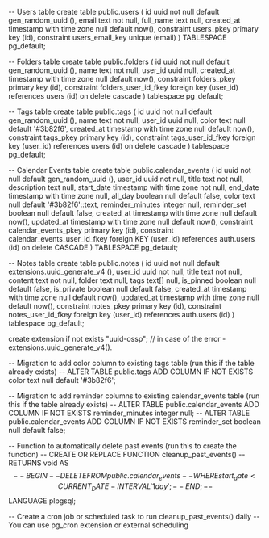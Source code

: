 -- Users table
create table public.users (
  id uuid not null default gen_random_uuid (),
  email text not null,
  full_name text null,
  created_at timestamp with time zone null default now(),
  constraint users_pkey primary key (id),
  constraint users_email_key unique (email)
) TABLESPACE pg_default;

-- Folders table
create table public.folders (
  id uuid not null default gen_random_uuid (),
  name text not null,
  user_id uuid null,
  created_at timestamp with time zone null default now(),
  constraint folders_pkey primary key (id),
  constraint folders_user_id_fkey foreign key (user_id) references users (id) on delete cascade
) tablespace pg_default;

-- Tags table
create table public.tags (
  id uuid not null default gen_random_uuid (),
  name text not null,
  user_id uuid null,
  color text null default '#3b82f6',
  created_at timestamp with time zone null default now(),
  constraint tags_pkey primary key (id),
  constraint tags_user_id_fkey foreign key (user_id) references users (id) on delete cascade
) tablespace pg_default;

-- Calendar Events table
create table public.calendar_events (
  id uuid not null default gen_random_uuid (),
  user_id uuid not null,
  title text not null,
  description text null,
  start_date timestamp with time zone not null,
  end_date timestamp with time zone null,
  all_day boolean null default false,
  color text null default '#3b82f6'::text,
  reminder_minutes integer null,
  reminder_set boolean null default false,
  created_at timestamp with time zone null default now(),
  updated_at timestamp with time zone null default now(),
  constraint calendar_events_pkey primary key (id),
  constraint calendar_events_user_id_fkey foreign KEY (user_id) references auth.users (id) on delete CASCADE
) TABLESPACE pg_default;

-- Notes table
create table public.notes (
  id uuid not null default extensions.uuid_generate_v4 (),
  user_id uuid not null,
  title text not null,
  content text not null,
  folder text null,
  tags text[] null,
  is_pinned boolean null default false,
  is_private boolean null default false,
  created_at timestamp with time zone null default now(),
  updated_at timestamp with time zone null default now(),
  constraint notes_pkey primary key (id),
  constraint notes_user_id_fkey foreign key (user_id) references auth.users (id)
) tablespace pg_default;


create extension if not exists "uuid-ossp"; // in case of the error  - extensions.uuid_generate_v4().

-- Migration to add color column to existing tags table (run this if the table already exists)
-- ALTER TABLE public.tags ADD COLUMN IF NOT EXISTS color text null default '#3b82f6';

-- Migration to add reminder columns to existing calendar_events table (run this if the table already exists)
-- ALTER TABLE public.calendar_events ADD COLUMN IF NOT EXISTS reminder_minutes integer null;
-- ALTER TABLE public.calendar_events ADD COLUMN IF NOT EXISTS reminder_set boolean null default false;

-- Function to automatically delete past events (run this to create the function)
-- CREATE OR REPLACE FUNCTION cleanup_past_events()
-- RETURNS void AS $$
-- BEGIN
--   DELETE FROM public.calendar_events 
--   WHERE start_date < CURRENT_DATE - INTERVAL '1 day';
-- END;
-- $$ LANGUAGE plpgsql;

-- Create a cron job or scheduled task to run cleanup_past_events() daily
-- You can use pg_cron extension or external scheduling
